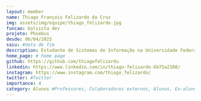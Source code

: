 ```yaml
---
layout: member
name: Thiago François Felizardo da Cruz
img: assets/img/equipe/thiago_felizardo.jpg
funcao: bolsista dev
projeto: Phoebus 
desde: 06/04/2023
saiu: #data de fim
description: Estudante de Sistemas de Informação na Universidade Federal da Paraíba (UFPB) - Campus IV, em Rio Tinto-PB, atualmente estuda com desenvolvimento back-end no projeto Phoebus. 
home_page: # home page
github: https://github.com/thiagofelizardu
linkedin: https://www.linkedin.com/in/thiago-felizardo-6b75a2188/
instagram: https://www.instagram.com/thiago_felizardo/
twitter: #Twitter
importance: 4
category: Alunos #Professores, Colaboradores externos, Alunos, Ex-alunos
---
```

